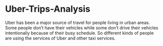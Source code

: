 # Uber-Trips-Analysis
Uber has been a major source of travel for people living in urban areas. Some people don’t have their vehicles while some don’t drive their vehicles intentionally because of their busy schedule. So different kinds of people are using the services of Uber and other taxi services.
